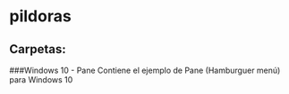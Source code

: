 ﻿# pildoras

## Carpetas:
###Windows 10 - Pane
Contiene el ejemplo de Pane (Hamburguer menú) para Windows 10

